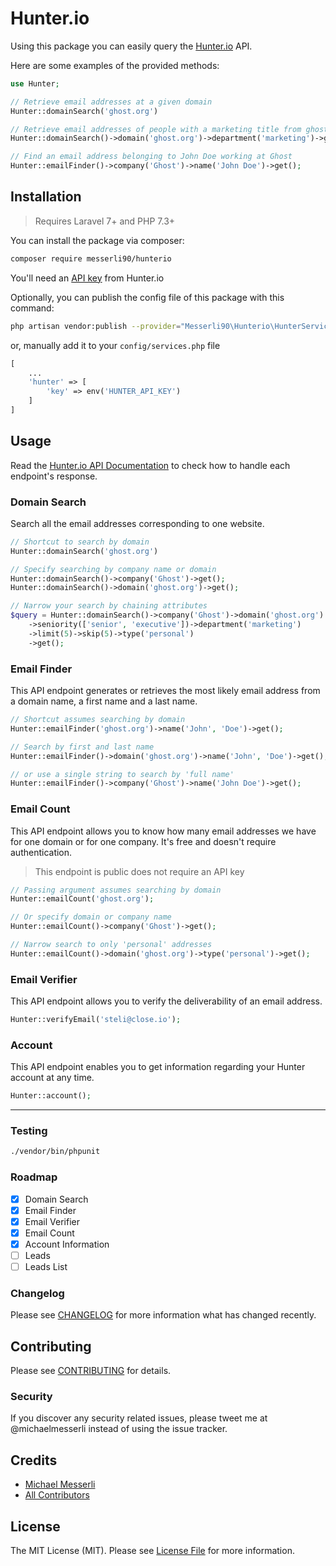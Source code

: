 # Hunter.io

Using this package you can easily query the [Hunter.io](https://hunter.io/) API.

Here are some examples of the provided methods:

``` php
use Hunter;

// Retrieve email addresses at a given domain
Hunter::domainSearch('ghost.org')

// Retrieve email addresses of people with a marketing title from ghost.org
Hunter::domainSearch()->domain('ghost.org')->department('marketing')->get();

// Find an email address belonging to John Doe working at Ghost
Hunter::emailFinder()->company('Ghost')->name('John Doe')->get();
```

## Installation

> Requires Laravel 7+ and PHP 7.3+

You can install the package via composer:

``` bash
composer require messerli90/hunterio
```

You'll need an [API key](https://hunter.io/api) from Hunter.io

Optionally, you can publish the config file of this package with this command:

``` bash
php artisan vendor:publish --provider="Messerli90\Hunterio\HunterServiceProvider"
```

or, manually add it to your `config/services.php` file

``` php
[
    ...
    'hunter' => [
        'key' => env('HUNTER_API_KEY')
    ]
]
```

## Usage

Read the [Hunter.io API Documentation](https://hunter.io/api-documentation/v2) to check how to handle each endpoint's response.

### Domain Search

Search all the email addresses corresponding to one website.

``` php
// Shortcut to search by domain
Hunter::domainSearch('ghost.org')

// Specify searching by company name or domain
Hunter::domainSearch()->company('Ghost')->get();
Hunter::domainSearch()->domain('ghost.org')->get();

// Narrow your search by chaining attributes
$query = Hunter::domainSearch()->company('Ghost')->domain('ghost.org')
    ->seniority(['senior', 'executive'])->department('marketing')
    ->limit(5)->skip(5)->type('personal')
    ->get();
```

### Email Finder

This API endpoint generates or retrieves the most likely email address from a domain name, a first name and a last name.

``` php
// Shortcut assumes searching by domain
Hunter::emailFinder('ghost.org')->name('John', 'Doe')->get();

// Search by first and last name
Hunter::emailFinder()->domain('ghost.org')->name('John', 'Doe')->get();

// or use a single string to search by 'full name'
Hunter::emailFinder()->company('Ghost')->name('John Doe')->get();
```

### Email Count

This API endpoint allows you to know how many email addresses we have for one domain or for one company. It's free and doesn't require authentication.

> This endpoint is public does not require an API key

``` php
// Passing argument assumes searching by domain
Hunter::emailCount('ghost.org');

// Or specify domain or company name
Hunter::emailCount()->company('Ghost')->get();

// Narrow search to only 'personal' addresses
Hunter::emailCount()->domain('ghost.org')->type('personal')->get();
```

### Email Verifier

This API endpoint allows you to verify the deliverability of an email address.

``` php
Hunter::verifyEmail('steli@close.io');
```

### Account

This API endpoint enables you to get information regarding your Hunter account at any time.

``` php
Hunter::account();
```

---

### Testing

``` bash
./vendor/bin/phpunit
```

### Roadmap

*   [x] Domain Search
*   [x] Email Finder
*   [x] Email Verifier
*   [x] Email Count
*   [x] Account Information
*   [ ] Leads
*   [ ] Leads List

### Changelog

Please see [CHANGELOG](CHANGELOG.md) for more information what has changed recently.

## Contributing

Please see [CONTRIBUTING](CONTRIBUTING.md) for details.

### Security

If you discover any security related issues, please tweet me at @michaelmesserli instead of using the issue tracker.

## Credits

*   [Michael Messerli](https://github.com/messerli90)
*   [All Contributors](../../contributors)

## License

The MIT License (MIT). Please see [License File](LICENSE.md) for more information.
